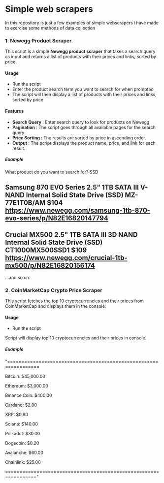 # Simple web scrapers

In this repository is just a few examples of simple webscrapers i have made to exercise some methods of data collection

### 1. Newegg Product Scraper

This script is a simple **Newegg product scraper** that takes a search query as input and returns a list of products with their prices and links, sorted by price.

#### Usage
* Run the script
* Enter the product search term you want to search for when prompted
* The script will then display a list of products with their prices and links, sorted by price

#### Features
* **Search Query** : Enter search query to look for products on Newegg
* **Pagination** : The script goes through all available pages for the search query
* **Price Sorting** : The results are sorted by price in ascending order.
* **Output** : The script displays the product name, price, and link for each result.

##### **Example**

What product do you want to search for? SSD

Samsung 870 EVO Series 2.5" 1TB SATA III V-NAND Internal Solid State Drive (SSD) MZ-77E1T0B/AM
$104
https://www.newegg.com/samsung-1tb-870-evo-series/p/N82E16820147794
-------------------------------

Crucial MX500 2.5" 1TB SATA III 3D NAND Internal Solid State Drive (SSD) CT1000MX500SSD1
$109
https://www.newegg.com/crucial-1tb-mx500/p/N82E16820156174
-------------------------------

...and so on.

### 2. CoinMarketCap Crypto Price Scraper

This script fetches the top 10 cryptocurrencies and their prices from CoinMarketCap and displays them in the console.

#### **Usage**

* Run the script

Script will display top 10 cryptocurrencies and their prices in console.

##### **Example**

"=================================================================

Bitcoin: $45,000.00

Ethereum: $3,000.00

Binance Coin: $400.00

Cardano: $2.00

XRP: $0.90

Solana: $140.00

Polkadot: $30.00

Dogecoin: $0.20

Avalanche: $60.00

Chainlink: $25.00

================================================================="

